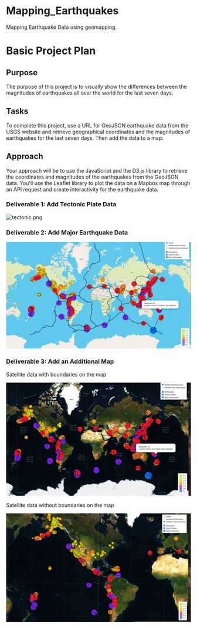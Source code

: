 # Mapping_Earthquakes
Mapping Earthquake Data using geomapping. 


# Basic Project Plan
## Purpose
The purpose of this project is to visually show the differences between the magnitudes of earthquakes all over the world for the last seven days.

## Tasks
To complete this project, use a URL for GeoJSON earthquake data from the USGS website and retrieve geographical coordinates and the magnitudes of earthquakes for the last seven days. Then add the data to a map.

## Approach
Your approach will be to use the JavaScript and the D3.js library to retrieve the coordinates and magnitudes of the earthquakes from the GeoJSON data. You'll use the Leaflet library to plot the data on a Mapbox map through an API request and create interactivity for the earthquake data.

### Deliverable 1: Add Tectonic Plate Data

![tectonic.png](Resources/tectonic.png)

### Deliverable 2: Add Major Earthquake Data

![Streetmap.png](Resources/Streetmap.png)

### Deliverable 3: Add an Additional Map

Satellite data with boundaries on the map

![sattelitestreet.png](Resources/sattelitestreet.png)


Satellite data without boundaries on the map

![sattlelite.png](Resources/sattlelite.png)

